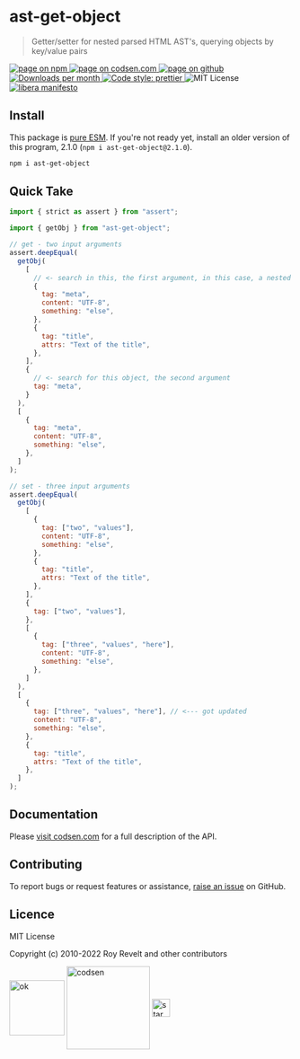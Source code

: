 # ast-get-object

> Getter/setter for nested parsed HTML AST's, querying objects by key/value pairs

<div class="package-badges">
  <a href="https://www.npmjs.com/package/ast-get-object" rel="nofollow noreferrer noopener">
    <img src="https://img.shields.io/badge/-npm-blue?style=flat-square" alt="page on npm">
  </a>
  <a href="https://codsen.com/os/ast-get-object" rel="nofollow noreferrer noopener">
    <img src="https://img.shields.io/badge/-codsen-blue?style=flat-square" alt="page on codsen.com">
  </a>
  <a href="https://github.com/codsen/codsen/tree/main/packages/ast-get-object" rel="nofollow noreferrer noopener">
    <img src="https://img.shields.io/badge/-github-blue?style=flat-square" alt="page on github">
  </a>
  <a href="https://npmcharts.com/compare/ast-get-object?interval=30" rel="nofollow noreferrer noopener" target="_blank">
    <img src="https://img.shields.io/npm/dm/ast-get-object.svg?style=flat-square" alt="Downloads per month">
  </a>
  <a href="https://prettier.io" rel="nofollow noreferrer noopener" target="_blank">
    <img src="https://img.shields.io/badge/code_style-prettier-brightgreen.svg?style=flat-square" alt="Code style: prettier">
  </a>
  <img src="https://img.shields.io/badge/licence-MIT-brightgreen.svg?style=flat-square" alt="MIT License">
  <a href="https://liberamanifesto.com" rel="nofollow noreferrer noopener" target="_blank">
    <img src="https://img.shields.io/badge/libera-manifesto-lightgrey.svg?style=flat-square" alt="libera manifesto">
  </a>
</div>

## Install

This package is [pure ESM](https://gist.github.com/sindresorhus/a39789f98801d908bbc7ff3ecc99d99c). If you're not ready yet, install an older version of this program, 2.1.0 (`npm i ast-get-object@2.1.0`).

```bash
npm i ast-get-object
```

## Quick Take

```js
import { strict as assert } from "assert";

import { getObj } from "ast-get-object";

// get - two input arguments
assert.deepEqual(
  getObj(
    [
      // <- search in this, the first argument, in this case, a nested array
      {
        tag: "meta",
        content: "UTF-8",
        something: "else",
      },
      {
        tag: "title",
        attrs: "Text of the title",
      },
    ],
    {
      // <- search for this object, the second argument
      tag: "meta",
    }
  ),
  [
    {
      tag: "meta",
      content: "UTF-8",
      something: "else",
    },
  ]
);

// set - three input arguments
assert.deepEqual(
  getObj(
    [
      {
        tag: ["two", "values"],
        content: "UTF-8",
        something: "else",
      },
      {
        tag: "title",
        attrs: "Text of the title",
      },
    ],
    {
      tag: ["two", "values"],
    },
    [
      {
        tag: ["three", "values", "here"],
        content: "UTF-8",
        something: "else",
      },
    ]
  ),
  [
    {
      tag: ["three", "values", "here"], // <--- got updated
      content: "UTF-8",
      something: "else",
    },
    {
      tag: "title",
      attrs: "Text of the title",
    },
  ]
);
```

## Documentation

Please [visit codsen.com](https://codsen.com/os/ast-get-object/) for a full description of the API.

## Contributing

To report bugs or request features or assistance, [raise an issue](https://github.com/codsen/codsen/issues/new/choose) on GitHub.

## Licence

MIT License

Copyright (c) 2010-2022 Roy Revelt and other contributors

<img src="https://codsen.com/images/png-codsen-ok.png" width="98" alt="ok" align="center"> <img src="https://codsen.com/images/png-codsen-1.png" width="148" alt="codsen" align="center"> <img src="https://codsen.com/images/png-codsen-star-small.png" width="32" alt="star" align="center">
